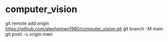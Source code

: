# computer_vision

git remote add origin https://github.com/alexheijnen1980/computer_vision.git
git branch -M main
git push -u origin main
